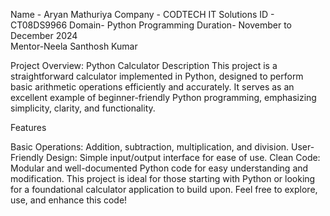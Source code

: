 Name - Aryan Mathuriya
Company - CODTECH IT Solutions
ID - CT08DS9966
Domain- Python Programming
Duration- November to December 2024  
Mentor-Neela Santhosh Kumar

Project Overview: Python Calculator
Description
This project is a straightforward calculator implemented in Python, designed to perform basic arithmetic operations efficiently and accurately. It serves as an excellent example of beginner-friendly Python programming, emphasizing simplicity, clarity, and functionality.

Features

Basic Operations: Addition, subtraction, multiplication, and division.
User-Friendly Design: Simple input/output interface for ease of use.
Clean Code: Modular and well-documented Python code for easy understanding and modification.
This project is ideal for those starting with Python or looking for a foundational calculator application to build upon. Feel free to explore, use, and enhance this code!

